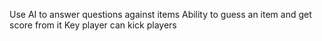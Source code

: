 Use AI to answer questions against items
Ability to guess an item and get score from it
Key player can kick players
